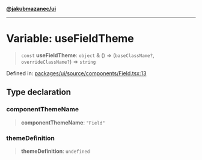 [**@jakubmazanec/ui**](../README.md)

---

# Variable: useFieldTheme

> `const` **useFieldTheme**: `object` & () => (`baseClassName?`, `overrideClassName?`) => `string`

Defined in:
[packages/ui/source/components/Field.tsx:13](https://github.com/jakubmazanec/tools/blob/026d472564678641afd0039e9c07d936f221ca46/packages/ui/source/components/Field.tsx#L13)

## Type declaration

### componentThemeName

> **componentThemeName**: `"Field"`

### themeDefinition

> **themeDefinition**: `undefined`
